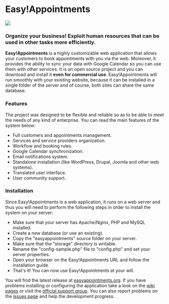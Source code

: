 Easy!Appointments
================

<img src="http://easyappointments.org/img/easyappointments-banner.png">

### Organize your business! Exploit human resources that can be used in other tasks more efficiently.

**Easy!Appointments** is a highly customizable web application that allows your customers to book
appointments with you via the web. Moreover, it provides the ability to sync your data with
Google Calendar so you can use them with other services. It is an open source project and you
can download and install it **even for commercial use**. Easy!Appointments will run smoothly with
your existing website, because it can be installed in a single folder of the server and of course,
both sites can share the same database.

### Features

The project was designed to be flexible and reliable so as to be able to meet the needs of any
kind of enterprise. You can read the main features of the system below:

* Full customers and appointments management.
* Services and service providers organization.
* Workflow and booking rules.
* Google Calendar synchronization.
* Email notifications system.
* Standalone installation (like WordPress, Drupal, Joomla and other web systems).
* Translated user interface.
* User community support.

### Installation

Since Easy!Appointments is a web application, it runs on a web server and thus you will need to
perform the following steps in order to install the system on your server:

* Make sure that your server has Apache/Nginx, PHP and MySQL installed.
* Create a new database (or use an existing).
* Copy the "easyappointments" source folder on your server.
* Make sure that the "storage" directory is writable.
* Rename the "config-sample.php" file to "config.php" and set your server properties.
* Open your browser on the Easy!Appointments URL and follow the installation guide.
* That's it! You can now use Easy!Appointments at your will.

You will find the latest release at [easyappointments.org](http://easyappointments.org).
If you have problems installing or configuring the application take a look on the
[wiki pages](https://github.com/alextselegidis/easyappointments/wiki) or visit the
[official support group](https://groups.google.com/forum/#!forum/easy-appointments).
You can also report problems on the [issues page](https://github.com/alextselegidis/easyappointments/issues)
and help the development progress.

